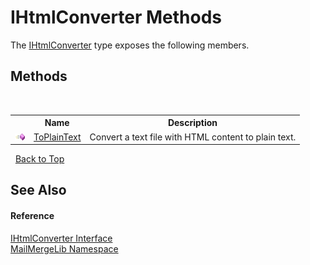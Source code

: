 # IHtmlConverter Methods
 

The <a href="3a228daf-ffec-37f8-4f44-ff657a30559d">IHtmlConverter</a> type exposes the following members.


## Methods
&nbsp;<table><tr><th></th><th>Name</th><th>Description</th></tr><tr><td>![Public method](media/pubmethod.gif "Public method")</td><td><a href="1c7f0645-ac53-8068-828b-4e57ab56d3c1">ToPlainText</a></td><td>
Convert a text file with HTML content to plain text.</td></tr></table>&nbsp;
<a href="#ihtmlconverter-methods">Back to Top</a>

## See Also


#### Reference
<a href="3a228daf-ffec-37f8-4f44-ff657a30559d">IHtmlConverter Interface</a><br /><a href="31c6ebbe-d683-7561-7308-5a5ee1f76bf5">MailMergeLib Namespace</a><br />